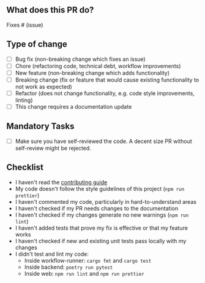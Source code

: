 ## What does this PR do?

<!-- Please include a summary of the change and which issue is fixed. Please also include relevant motivation and context. List any dependencies that are required for this change. -->

Fixes # (issue)

<!-- Please provide a loom video for visual changes to speed up reviews
 Loom Video: https://www.loom.com/
-->

## Type of change

<!-- Please delete bullets that are not relevant. -->

- [ ] Bug fix (non-breaking change which fixes an issue)
- [ ] Chore (refactoring code, technical debt, workflow improvements)
- [ ] New feature (non-breaking change which adds functionality)
- [ ] Breaking change (fix or feature that would cause existing functionality to not work as expected)
- [ ] Refactor (does not change functionality, e.g. code style improvements, linting)
- [ ] This change requires a documentation update

## Mandatory Tasks

- [ ] Make sure you have self-reviewed the code. A decent size PR without self-review might be rejected.


## Checklist

<!-- Remove bullet points below that don't apply to you -->

- I haven't read the [contributing guide](https://github.com/Admyral-Security/admyral/blob/main/CONTRIBUTING.md)
- My code doesn't follow the style guidelines of this project (`npm run prettier`)
- I haven't commented my code, particularly in hard-to-understand areas
- I haven't checked if my PR needs changes to the documentation
- I haven't checked if my changes generate no new warnings (`npm run lint`)
- I haven't added tests that prove my fix is effective or that my feature works
- I haven't checked if new and existing unit tests pass locally with my changes
- I didn't test and lint my code: 
    - Inside workflow-runner: `cargo fmt`  and `cargo test`
    - Inside backend: `poetry run pytest`
    - Inside web: `npm run lint` and `npm run prettier`
